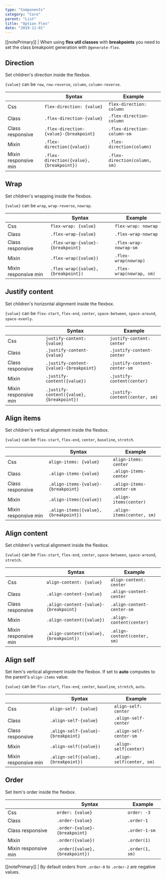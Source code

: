 ```yaml
---
type: "Components"
category: "Core"
parent: "List"
title: "Option Flex"
date: "2019-11-01"
---
```


[[notePrimary]]
| When using **flex util classes** with **breakpoints** you need to set the class breakpoint generation with `@generate-flex`.

## Direction

Set children's direction inside the flexbox.

`{value}` can be `row`, `row-reverse`, `column`, `column-reverse`.

<div class="table-scroll">

|                         | Syntax                                    | Example                       |
| ----------------------- | ----------------------------------------- | ----------------------------- |
| Css                   | `flex-direction: {value}`                        | `flex-direction: column`                   |
| Class                   | `.flex-direction-{value}`                        | `.flex-direction-column`                   |
| Class responsive        | `.flex-direction-{value}-{breakpoint}`           | `.flex-direction-column-sm`                |
| Mixin                   | `.flex-direction({value})`                        | `.flex-direction(column)`                   |
| Mixin responsive min    | `.flex-direction({value}, {breakpoint})`          | `.flex-direction(column, sm)`               |

</div>

<demo>
  <demovanilla src="vanilla/components/core/list/direction-row" name="row">
  </demovanilla>
  <demovanilla src="vanilla/components/core/list/direction-row-reverse" name="row-reverse">
  </demovanilla>
  <demovanilla src="vanilla/components/core/list/direction-column" name="column">
  </demovanilla>
  <demovanilla src="vanilla/components/core/list/direction-column-reverse" name="column-reverse">
  </demovanilla>
</demo>

## Wrap

Set children's wrapping inside the flexbox.

`{value}` can be `wrap`, `wrap-reverse`, `nowrap`.

<div class="table-scroll">

|                         | Syntax                                    | Example                       |
| ----------------------- | ----------------------------------------- | ----------------------------- |
| Css                   | `flex-wrap: {value}`                        | `flex-wrap: nowrap`                   |
| Class                   | `.flex-wrap-{value}`                        | `.flex-wrap-nowrap`                   |
| Class responsive        | `.flex-wrap-{value}-{breakpoint}`           | `.flex-wrap-nowrap-sm`                |
| Mixin                   | `.flex-wrap({value})`                        | `.flex-wrap(nowrap)`                   |
| Mixin responsive min    | `.flex-wrap({value}, {breakpoint})`          | `.flex-wrap(nowrap, sm)`               |

</div>

<demo>
  <demovanilla src="vanilla/components/core/list/wrap" name="wrap">
  </demovanilla>
  <demovanilla src="vanilla/components/core/list/wrap-reverse" name="wrap-reverse">
  </demovanilla>
  <demovanilla src="vanilla/components/core/list/nowrap" name="nowrap">
  </demovanilla>
</demo>

## Justify content

Set children's horizontal alignment inside the flexbox.

`{value}` can be `flex-start`, `flex-end`, `center`, `space-between`, `space-around`, `space-evenly`.

<div class="table-scroll">

|                         | Syntax                                    | Example                       |
| ----------------------- | ----------------------------------------- | ----------------------------- |
| Css                   | `justify-content: {value}`                        | `justify-content: center`                   |
| Class                   | `.justify-content-{value}`                        | `.justify-content-center`                   |
| Class responsive        | `.justify-content-{value}-{breakpoint}`           | `.justify-content-center-sm`                |
| Mixin                   | `.justify-content({value})`                        | `.justify-content(center)`                   |
| Mixin responsive min    | `.justify-content({value}, {breakpoint})`          | `.justify-content(center, sm)`               |

</div>

<demo>
  <demovanilla src="vanilla/components/core/list/justify-start" name="flex-start">
  </demovanilla>
  <demovanilla src="vanilla/components/core/list/justify-end" name="flex-end">
  </demovanilla>
  <demovanilla src="vanilla/components/core/list/justify-center" name="center">
  </demovanilla>
  <demovanilla src="vanilla/components/core/list/justify-between" name="space-between">
  </demovanilla>
  <demovanilla src="vanilla/components/core/list/justify-around" name="space-around">
  </demovanilla>
  <demovanilla src="vanilla/components/core/list/justify-evenly" name="space-evenly">
  </demovanilla>
</demo>

## Align items

Set children's vertical alignment inside the flexbox.

`{value}` can be `flex-start`, `flex-end`, `center`, `baseline`, `stretch`.

<div class="table-scroll">

|                         | Syntax                                    | Example                       |
| ----------------------- | ----------------------------------------- | ----------------------------- |
| Css                   | `align-items: {value}`                        | `align-items: center`                   |
| Class                   | `.align-items-{value}`                        | `.align-items-center`                   |
| Class responsive        | `.align-items-{value}-{breakpoint}`           | `.align-items-center-sm`                |
| Mixin                   | `.align-items({value})`                        | `.align-items(center)`                   |
| Mixin responsive min    | `.align-items({value}, {breakpoint})`          | `.align-items(center, sm)`               |

</div>

<demo>
  <demovanilla src="vanilla/components/core/list/items-start" name="flex-start">
  </demovanilla>
  <demovanilla src="vanilla/components/core/list/items-end" name="flex-end">
  </demovanilla>
  <demovanilla src="vanilla/components/core/list/items-center" name="center">
  </demovanilla>
  <demovanilla src="vanilla/components/core/list/items-baseline" name="baseline">
  </demovanilla>
  <demovanilla src="vanilla/components/core/list/items-stretch" name="stretch">
  </demovanilla>
</demo>

## Align content

Set children's vertical alignment inside the flexbox.

`{value}` can be `flex-start`, `flex-end`, `center`, `space-between`, `space-around`, `stretch`.

<div class="table-scroll">

|                         | Syntax                                    | Example                       |
| ----------------------- | ----------------------------------------- | ----------------------------- |
| Css                   | `align-content: {value}`                        | `align-content: center`                   |
| Class                   | `.align-content-{value}`                        | `.align-content-center`                   |
| Class responsive        | `.align-content-{value}-{breakpoint}`           | `.align-content-center-sm`                |
| Mixin                   | `.align-content({value})`                        | `.align-content(center)`                   |
| Mixin responsive min    | `.align-content({value}, {breakpoint})`          | `.align-content(center, sm)`               |

</div>

<demo>
  <demovanilla src="vanilla/components/core/list/content-start" name="flex-start">
  </demovanilla>
  <demovanilla src="vanilla/components/core/list/content-end" name="flex-end">
  </demovanilla>
  <demovanilla src="vanilla/components/core/list/content-center" name="center">
  </demovanilla>
  <demovanilla src="vanilla/components/core/list/content-between" name="space-between">
  </demovanilla>
  <demovanilla src="vanilla/components/core/list/content-around" name="space-around">
  </demovanilla>
  <demovanilla src="vanilla/components/core/list/content-stretch" name="stretch">
  </demovanilla>
</demo>

## Align self

Set item's vertical alignment inside the flexbox.
If set to **auto** computes to the parent's `align-items` value.

`{value}` can be `flex-start`, `flex-end`, `center`, `baseline`, `stretch`, `auto`.

<div class="table-scroll">

|                         | Syntax                                    | Example                       |
| ----------------------- | ----------------------------------------- | ----------------------------- |
| Css                   | `align-self: {value}`                        | `align-self: center`                   |
| Class                   | `.align-self-{value}`                        | `.align-self-center`                   |
| Class responsive        | `.align-self-{value}-{breakpoint}`           | `.align-self-center-sm`                |
| Mixin                   | `.align-self({value})`                        | `.align-self(center)`                   |
| Mixin responsive min    | `.align-self({value}, {breakpoint})`          | `.align-self(center, sm)`               |

</div>

<demo>
  <demovanilla src="vanilla/components/core/list/self-start" name="flex-start">
  </demovanilla>
  <demovanilla src="vanilla/components/core/list/self-end" name="flex-end">
  </demovanilla>
  <demovanilla src="vanilla/components/core/list/self-center" name="center">
  </demovanilla>
  <demovanilla src="vanilla/components/core/list/self-baseline" name="baseline">
  </demovanilla>
  <demovanilla src="vanilla/components/core/list/self-stretch" name="stretch">
  </demovanilla>
  <demovanilla src="vanilla/components/core/list/self-auto" name="auto">
  </demovanilla>
</demo>

## Order

Set item's order inside the flexbox.

<div class="table-scroll">

|                         | Syntax                                    | Example                       |
| ----------------------- | ----------------------------------------- | ----------------------------- |
| Css                   | `order: {value}`                        | `order: -3`                   |
| Class                   | `.order-{value}`                        | `.order-1`                   |
| Class responsive        | `.order-{value}-{breakpoint}`           | `.order-1-sm`                |
| Mixin                   | `.order({value})`                        | `.order(1)`                   |
| Mixin responsive min    | `.order({value}, {breakpoint})`          | `.order(1, sm)`               |

</div>

[[notePrimary]]
| By default orders from `.order-0` to `.order-2` are negative values.

<demo>
  <demovanilla src="vanilla/components/core/list/order">
  </demovanilla>
</demo>

